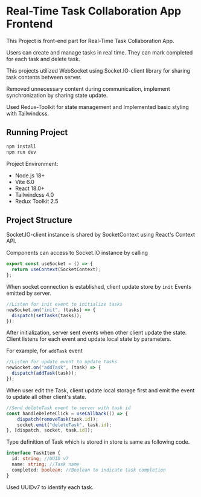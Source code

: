 # Real-Time Task Collaboration App Frontend

This Project is front-end part for Real-Time Task Collaboration App.

Users can create and manage tasks in real time. They can mark completed for each task and delete task.

This projects utilized WebSocket using Socket.IO-client library for sharing task contents between server.

Removed unnecessary content during communication, implement synchronization by sharing state update.

Used Redux-Toolkit for state management and Implemented basic styling with Tailwindcss.

## Running Project

```bash
npm install
npm run dev
```

Project Environment:

- Node.js 18+
- Vite 6.0
- React 18.0+
- Tailwindcss 4.0
- Redux Toolkit 2.5

## Project Structure

Socket.IO-client instance is shared by SocketContext using React's Context API.

Components can access to Socket.IO instance by calling

```typescript
export const useSocket = () => {
  return useContext(SocketContext);
};
```

When socket connection is established, client update store by `init` Events emitted by server.

```typescript
//Listen for init event to initialize tasks
newSocket.on("init", (tasks) => {
  dispatch(setTasks(tasks));
});
```

After initialization, server sent events when other client update the state. Client listens for each event and update local state by parameters.

For example, for `addTask` event

```javascript
//Listen for update event to update tasks
newSocket.on("addTask", (task) => {
  dispatch(addTask(task));
});
```

When user edit the Task, client update local storage first and emit the event to update all other client's state.

```javascript
//Send deleteTask event to server with task id
const handleDeleteClick = useCallback(() => {
	dispatch(removeTask(task.id));
	socket.emit("deleteTask", task.id);
}, [dispatch, socket, task.id]);
```

Type definition of Task which is stored in store is same as following code.

```typescript
interface TaskItem {
  id: string; //UUID v7
  name: string; //Task name
  completed: boolean; //Boolean to indicate task completion
}
```

Used UUIDv7 to identify each task.




